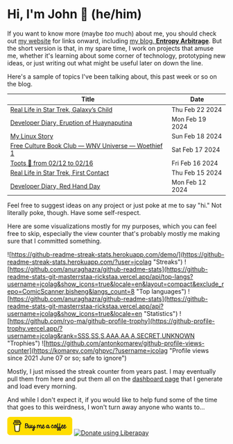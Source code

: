 # Hi, I'm John 👋 (he/him)

If you want to know more (maybe *too* much) about me, you should check out [my website](https://john.colagioia.net/) for links onward, including [my blog, **Entropy Arbitrage**](https://john.colagioia.net/blog).  But the short version is that, in my spare time, I work on projects that amuse me, whether it's learning about some corner of technology, prototyping new ideas, or just writing out what might be useful later on down the line.

Here's a sample of topics I've been talking about, this past week or so on the blog.

|Title|Date|
|-----|-------|
|[Real Life in Star Trek, Galaxy’s Child](https://john.colagioia.net/blog/2024/02/22/galaxy-s-child.html)|Thu Feb 22 2024|
|[Developer Diary, Eruption of Huaynaputina](https://john.colagioia.net/blog/2024/02/19/huaynaputina.html)|Mon Feb 19 2024|
|[My Linux Story](https://john.colagioia.net/blog/2024/02/18/linux.html)|Sun Feb 18 2024|
|[Free Culture Book Club — WNV Universe — Woethief 1](https://john.colagioia.net/blog/2024/02/17/wnv-universe-1.html)|Sat Feb 17 2024|
|[Toots 🦣 from 02/12 to 02/16](https://john.colagioia.net/blog/2024/02/16/week.html)|Fri Feb 16 2024|
|[Real Life in Star Trek, First Contact](https://john.colagioia.net/blog/2024/02/15/first-contact.html)|Thu Feb 15 2024|
|[Developer Diary, Red Hand Day](https://john.colagioia.net/blog/2024/02/12/red-hand.html)|Mon Feb 12 2024|

Feel free to suggest ideas on any project or just poke at me to say "hi." Not literally poke, though. Have some self-respect.

Here are some visualizations mostly for my purposes, which you can feel free to skip, especially the view counter that's probably mostly me making sure that I committed something.

![https://github-readme-streak-stats.herokuapp.com/demo/](https://github-readme-streak-stats.herokuapp.com/?user=jcolag "Streaks")
![https://github.com/anuraghazra/github-readme-stats](https://github-readme-stats-git-masterrstaa-rickstaa.vercel.app/api/top-langs?username=jcolag&show_icons=true&locale=en&layout=compact&exclude_repo=ComicScanner,bisheng&langs_count=8 "Top languages")
![https://github.com/anuraghazra/github-readme-stats](https://github-readme-stats-git-masterrstaa-rickstaa.vercel.app/api?username=jcolag&show_icons=true&locale=en "Statistics")
![https://github.com/ryo-ma/github-profile-trophy](https://github-profile-trophy.vercel.app/?username=jcolag&rank=SSS,SS,S,AAA,AA,A,SECRET,UNKNOWN "Trophies")
![https://github.com/antonkomarev/github-profile-views-counter](https://komarev.com/ghpvc/?username=jcolag "Profile views since 2021 June 07 or so; safe to ignore")

Mostly, I just missed the streak counter from years past.  I may eventually pull them from here and put them all on the [dashboard page](https://github.com/jcolag/dash) that I generate and load every morning.

And while I don't expect it, if you would like to help fund some of the time that goes to this weirdness, I won't turn away anyone who wants to...

[<img src="images/default-yellow.png" alt="Buy Me a Coffee" width="150px"/>](https://www.buymeacoffee.com/jcolag)
<a href="https://liberapay.com/jcolag/donate"><img alt="Donate using Liberapay" src="https://liberapay.com/assets/widgets/donate.svg"></a>
